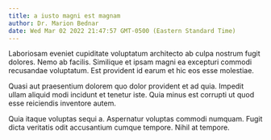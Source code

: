 ```yaml
---
title: a iusto magni est magnam
author: Dr. Marion Bednar
date: Wed Mar 02 2022 21:47:57 GMT-0500 (Eastern Standard Time)
---
```

Laboriosam eveniet cupiditate voluptatum architecto ab culpa nostrum fugit dolores. Nemo ab facilis. Similique et ipsam magni ea excepturi commodi recusandae voluptatum. Est provident id earum et hic eos esse molestiae.

 Quasi aut praesentium dolorem quo dolor provident et ad quia. Impedit ullam aliquid modi incidunt et tenetur iste. Quia minus est corrupti ut quod esse reiciendis inventore autem.

 Quia itaque voluptas sequi a. Aspernatur voluptas commodi numquam. Fugit dicta veritatis odit accusantium cumque tempore. Nihil at tempore.